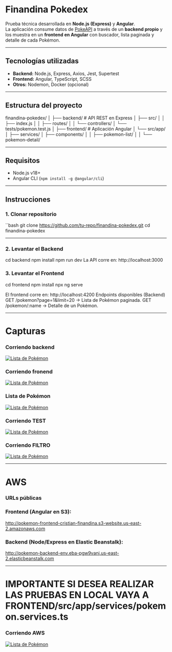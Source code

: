 # Finandina Pokedex
Prueba técnica desarrollada en **Node.js (Express)** y **Angular**.  
La aplicación consume datos de [PokeAPI](https://pokeapi.co/) a través de un **backend propio** y los muestra en un **frontend en Angular** con buscador, lista paginada y detalle de cada Pokémon.

---

## Tecnologías utilizadas
- **Backend:** Node.js, Express, Axios, Jest, Supertest
- **Frontend:** Angular, TypeScript, SCSS
- **Otros:** Nodemon, Docker (opcional)

---

## Estructura del proyecto
finandina-pokedex/
│
├── backend/ # API REST en Express
│ ├── src/
│ │ ├── index.js
│ │ ├── routes/
│ │ └── controllers/
│ └── tests/pokemon.test.js
│
├── frontend/ # Aplicación Angular
│ └── src/app/
│ ├── services/
│ ├── components/
│ │ ├── pokemon-list/
│ │ └── pokemon-detail/

---

## Requisitos
- Node.js v18+
- Angular CLI (`npm install -g @angular/cli`)

---

## Instrucciones

### 1. Clonar repositorio
``bash
git clone https://github.com/tu-repo/finandina-pokedex.git
cd finandina-pokedex

---

### 2. Levantar el Backend
cd backend
npm install
npm run dev
La API corre en: http://localhost:3000

### 3. Levantar el Frontend
cd frontend
npm install
npx ng serve

El frontend corre en: http://localhost:4200
Endpoints disponibles (Backend)
GET /pokemon?page=1&limit=20 → Lista de Pokémon paginada.
GET /pokemon/:name → Detalle de un Pokémon.

---

# Capturas

### Corriendo backend
[![Lista de Pokémon](./capturas-pruebas/CORRIENDO_BACKEND.png)](./capturas-pruebas/CORRIENDO_BACKEND.png)

### Corriendo fronend
[![Lista de Pokémon](./capturas-pruebas/CORRIENDO_FRONTEND.png)](./capturas-pruebas/CORRIENDO_FRONTEND.png)

### Lista de Pokémon
[![Lista de Pokémon](./capturas-pruebas/RESPUESTA1.png)](./capturas-pruebas/RESPUESTA1.png)

### Corriendo TEST
[![Lista de Pokémon](./capturas-pruebas/TEST.png)](./capturas-pruebas/TEST.png)

### Corriendo FILTRO
[![Lista de Pokémon](./capturas-pruebas/FILTRO.png)](./capturas-pruebas/FILTRO.png)


---

# AWS

### URLs públicas

### Frontend (Angular en S3):

http://pokemon-frontend-cristian-finandina.s3-website.us-east-2.amazonaws.com

### Backend (Node/Express en Elastic Beanstalk):

http://pokemon-backend-env.eba-pgw9vanj.us-east-2.elasticbeanstalk.com

---

# IMPORTANTE SI DESEA REALIZAR LAS PRUEBAS EN LOCAL VAYA A FRONTEND/src/app/services/pokemon.services.ts

### Corriendo AWS
[![Lista de Pokémon](./capturas-pruebas/VERIFICACION_AWS.png)](./capturas-pruebas/VERIFICACION_AWS.png)
